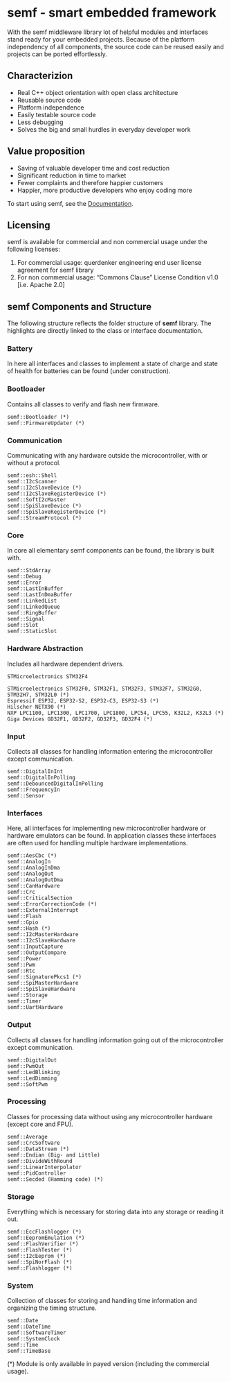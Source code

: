 # semf - smart embedded framework
With the semf middleware library lot of helpful modules and interfaces stand ready for your embedded projects. Because of the platform independency of all components, the source code can be reused easily and projects can be ported effortlessly.

## Characterizion
* Real C++ object orientation with open class architecture
* Reusable source code
* Platform independence
* Easily testable source code
* Less debugging
* Solves the big and small hurdles in everyday developer work

## Value proposition
* Saving of valuable developer time and cost reduction
* Significant reduction in time to market
* Fewer complaints and therefore happier customers
* Happier, more productive developers who enjoy coding more

To start using semf, see the [Documentation](https://github.com/semf-lib/semf-doc/index.html).

## Licensing
semf is available for commercial and non commercial usage under the following licenses:

1. For commercial usage: querdenker engineering end user license agreement for semf library
2. For non commercial usage: “Commons Clause” License Condition v1.0 [i.e. Apache 2.0]

## semf Components and Structure
The following structure reflects the folder structure of **semf** library. The highlights are directly linked to the class or interface documentation.

### Battery

In here all interfaces and classes to implement a state of charge and state of health for batteries can be found (under construction).

### Bootloader

Contains all classes to verify and flash new firmware.

    semf::Bootloader (*)
    semf::FirmwareUpdater (*)

### Communication

Communicating with any hardware outside the microcontroller, with or without a protocol.

    semf::esh::Shell
    semf::I2cScanner
    semf::I2cSlaveDevice (*)
    semf::I2cSlaveRegisterDevice (*)
    semf::SoftI2cMaster
    semf::SpiSlaveDevice (*)
    semf::SpiSlaveRegisterDevice (*)
    semf::StreamProtocol (*)

### Core

In core all elementary semf components can be found, the library is built with.

    semf::StdArray
    semf::Debug
    semf::Error
    semf::LastInBuffer
    semf::LastInDmaBuffer
    semf::LinkedList
    semf::LinkedQueue
    semf::RingBuffer
    semf::Signal
    semf::Slot
    semf::StaticSlot

### Hardware Abstraction

Includes all hardware dependent drivers.

    STMicroelectronics STM32F4

    STMicroelectronics STM32F0, STM32F1, STM32F3, STM32F7, STM32G0, STM32H7, STM32L0 (*)
    Espressif ESP32, ESP32-S2, ESP32-C3, ESP32-S3 (*)
    Hilscher NETX90 (*)
    NXP LPC1100, LPC1300, LPC1700, LPC1800, LPC54, LPC55, K32L2, K32L3 (*)
    Giga Devices GD32F1, GD32F2, GD32F3, GD32F4 (*)

### Input

Collects all classes for handling information entering the microcontroller except communication.

    semf::DigitalInInt
    semf::DigitalInPolling
    semf::DebouncedDigitalInPolling
    semf::FrequencyIn
    semf::Sensor

### Interfaces

Here, all interfaces for implementing new microcontroller hardware or hardware emulators can be found. In application classes these interfaces are often used for handling multiple hardware implementations.

    semf::AesCbc (*)
    semf::AnalogIn
    semf::AnalogInDma
    semf::AnalogOut
    semf::AnalogOutDma
    semf::CanHardware
    semf::Crc
    semf::CriticalSection
    semf::ErrorCorrectionCode (*)
    semf::ExternalInterrupt
    semf::Flash
    semf::Gpio
    semf::Hash (*)
    semf::I2cMasterHardware
    semf::I2cSlaveHardware
    semf::InputCapture
    semf::OutputCompare
    semf::Power
    semf::Pwm
    semf::Rtc
    semf::SignaturePkcs1 (*)
    semf::SpiMasterHardware
    semf::SpiSlaveHardware
    semf::Storage
    semf::Timer
    semf::UartHardware

### Output

Collects all classes for handling information going out of the microcontroller except communication.

    semf::DigitalOut
    semf::PwmOut
    semf::LedBlinking
    semf::LedDimming
    semf::SoftPwm

### Processing

Classes for processing data without using any microcontroller hardware (except core and FPU).

    semf::Average
    semf::CrcSoftware
    semf::DataStream (*)
    semf::Endian (Big- and Little)
    semf::DivideWithRound
    semf::LinearInterpolator
    semf::PidController
    semf::Secded (Hamming code) (*)

### Storage

Everything which is necessary for storing data into any storage or reading it out.

    semf::EccFlashlogger (*)
    semf::EepromEmulation (*)
    semf::FlashVerifier (*)
    semf::FlashTester (*)
    semf::I2cEeprom (*)
    semf::SpiNorFlash (*)
    semf::Flashlogger (*)

### System

Collection of classes for storing and handling time information and organizing the timing structure.

    semf::Date
    semf::DateTime
    semf::SoftwareTimer
    semf::SystemClock
    semf::Time
    semf::TimeBase

(*) Module is only available in payed version (including the commercial usage).